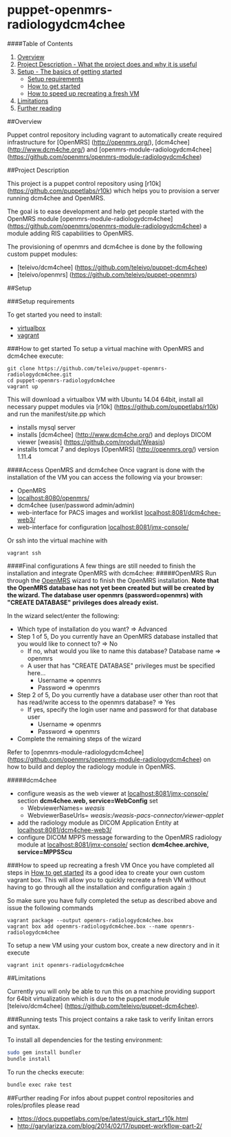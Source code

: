 # puppet-openmrs-radiologydcm4chee

####Table of Contents

1. [Overview](#overview)
2. [Project Description - What the project does and why it is useful](#project-description)
3. [Setup - The basics of getting started](#setup)
    * [Setup requirements](#setup-requirements)
    * [How to get started](#how-to-get-started)
    * [How to speed up recreating a fresh VM](#how-to-speed-up-recreating-a-fresh-vm)
4. [Limitations](#limitations)
5. [Further reading](#further-reading)

##Overview

Puppet control repository including vagrant to automatically create required infrastructure for [OpenMRS] (http://openmrs.org/), [dcm4chee] (http://www.dcm4che.org/) and [openmrs-module-radiologydcm4chee] (https://github.com/openmrs/openmrs-module-radiologydcm4chee)

##Project Description

This project is a puppet control repository using [r10k] (https://github.com/puppetlabs/r10k) which helps you to provision a server running dcm4chee and OpenMRS.

The goal is to ease development and help get people started with the OpenMRS module [openmrs-module-radiologydcm4chee] (https://github.com/openmrs/openmrs-module-radiologydcm4chee) a module adding RIS capabilities to OpenMRS.

The provisioning of openmrs and dcm4chee is done by the following custom puppet modules:
* [teleivo/dcm4chee] (https://github.com/teleivo/puppet-dcm4chee)
* [teleivo/openmrs] (https://github.com/teleivo/puppet-openmrs)

##Setup

###Setup requirements

To get started you need to install:
* [virtualbox](https://www.virtualbox.org/)
* [vagrant](https://www.vagrantup.com/downloads.html)

###How to get started
To setup a virtual machine with OpenMRS and dcm4chee execute:
```
git clone https://github.com/teleivo/puppet-openmrs-radiologydcm4chee.git
cd puppet-openmrs-radiologydcm4chee
vagrant up
```

This will download a virtualbox VM with Ubuntu 14.04 64bit, install all necessary puppet modules via [r10k] (https://github.com/puppetlabs/r10k) and run the manifest/site.pp which
* installs mysql server
* installs [dcm4chee] (http://www.dcm4che.org/) and deploys DICOM viewer [weasis] (https://github.com/nroduit/Weasis)
* installs tomcat 7 and deploys [OpenMRS] (http://openmrs.org/) version 1.11.4

####Access OpenMRS and dcm4chee
Once vagrant is done with the installation of the VM you can access the following via your browser:
* OpenMRS
 * [localhost:8080/openmrs/](http://localhost:8080/openmrs/)
* dcm4chee (user/password admin/admin)
 * web-interface for PACS images and worklist [localhost:8081/dcm4chee-web3/](http://localhost:8081/dcm4chee-web3/)
 * web-interface for configuration [localhost:8081/jmx-console/](http://localhost:8081/jmx-console/)

Or ssh into the virtual machine with
```
vagrant ssh
```

####Final configurations
A few things are still needed to finish the installation and integrate OpenMRS with dcm4chee:
#####OpenMRS
Run through the [OpenMRS](http://localhost:8080/openmrs/) wizard to finish
the OpenMRS installation. **Note that the OpenMRS database has not yet been created but
will be created by the wizard. The database user openmrs (password=openmrs) with "CREATE
DATABASE" privileges does already exist.**

In the wizard select/enter the following:
* Which type of installation do you want? => Advanced
* Step 1 of 5, Do you currently have an OpenMRS database installed that you
would like to connect to? => No
  - If no, what would you like to name this database? Database name => openmrs
  - A user that has "CREATE DATABASE" privileges must be specified here...
    * Username => openmrs
    * Password => openmrs
* Step 2 of 5, Do you currently have a database user other than root that has
read/write access to the openmrs database? => Yes
  - If yes, specify the login user name and password for that database user
    * Username => openmrs
    * Password => openmrs
* Complete the remaining steps of the wizard

Refer to [openmrs-module-radiologydcm4chee] (https://github.com/openmrs/openmrs-module-radiologydcm4chee) on how to build and deploy the radiology module in OpenMRS.

#####dcm4chee
* configure weasis as the web viewer at [localhost:8081/jmx-console/](http://localhost:8081/jmx-console/) section **dcm4chee.web, service=WebConfig** set
  - WebviewerNames= *weasis*
  - WebviewerBaseUrls= *weasis:/weasis-pacs-connector/viewer-applet*
* add the radiology module as DICOM Application Entity at [localhost:8081/dcm4chee-web3/](http://localhost:8081/dcm4chee-web3/)
* configure DICOM MPPS message forwarding to the OpenMRS radiology module at [localhost:8081/jmx-console/](http://localhost:8081/jmx-console/) section **dcm4chee.archive, service=MPPSScu**

###How to speed up recreating a fresh VM
Once you have completed all steps in [How to get started](#how-to-get-started) its a good idea to create your own custom vagrant box.
This will allow you to quickly recreate a fresh VM without having to go through all the installation and configuration again :)

So make sure you have fully completed the setup as described above and issue the following commands
```
vagrant package --output openmrs-radiologydcm4chee.box
vagrant box add openmrs-radiologydcm4chee.box --name openmrs-radiologydcm4chee
```

To setup a new VM using your custom box, create a new directory and in it execute
```
vagrant init openmrs-radiologydcm4chee
```

##Limitations

Currently you will only be able to run this on a machine providing support for 64bit virtualization which is due to the puppet module [teleivo/dcm4chee] (https://github.com/teleivo/puppet-dcm4chee).

###Running tests
This project contains a rake task to verify linitan errors and syntax.

To install all dependencies for the testing environment:
```bash
sudo gem install bundler
bundle install
```

To run the checks execute:
```bash
bundle exec rake test
```

##Further reading
For infos about puppet control repositories and roles/profiles please read
* https://docs.puppetlabs.com/pe/latest/quick_start_r10k.html
* http://garylarizza.com/blog/2014/02/17/puppet-workflow-part-2/


